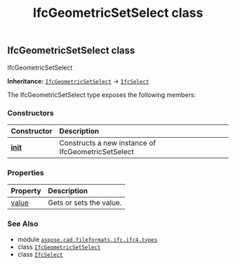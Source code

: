 ﻿---
title: IfcGeometricSetSelect class
second_title: Aspose.CAD for Python via .NET API References
description: 
type: docs
weight: 570
url: /python-net/aspose.cad.fileformats.ifc.ifc4.types/ifcgeometricsetselect/
is_root: false
---

## IfcGeometricSetSelect class

IfcGeometricSetSelect



**Inheritance:** [`IfcGeometricSetSelect`](/cad/python-net/aspose.cad.fileformats.ifc.ifc4.types/ifcgeometricsetselect) → 
[`IfcSelect`](/cad/python-net/aspose.cad.fileformats.ifc/ifcselect)



The IfcGeometricSetSelect type exposes the following members:

### Constructors
| Constructor | Description |
| :- | :- |
| [__init__](/cad/python-net/aspose.cad.fileformats.ifc.ifc4.types/ifcgeometricsetselect/__init__/#) | Constructs a new instance of IfcGeometricSetSelect |


### Properties
| Property | Description |
| :- | :- |
| [value](/cad/python-net/aspose.cad.fileformats.ifc.ifc4.types/ifcgeometricsetselect/value) | Gets or sets the value. |



### See Also
* module [`aspose.cad.fileformats.ifc.ifc4.types`](..)
* class [`IfcGeometricSetSelect`](/cad/python-net/aspose.cad.fileformats.ifc.ifc4.types/ifcgeometricsetselect)
* class [`IfcSelect`](/cad/python-net/aspose.cad.fileformats.ifc/ifcselect)
